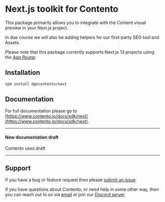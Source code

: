 # Next.js toolkit for Contento

This package primarily allows you to integrate with the Content visual preview in your Next.js project.

In due course we will also be adding helpers for our first-party SEO tool and Assets.

Please note that this package currently supports Next.js 13 projects using the [App Router](https://nextjs.org/docs/app).


## Installation

```bash
npm install @gocontento/next
```

## Documentation

For full documentation please go to [https://www.contento.io/docs/sdk/next](https://www.contento.io/docs/sdk/next).

---

#### New documentation draft

Contento uses draft 


---



## Support

If you have a bug or feature request then please [submit an issue](https://github.com/gocontento/sdk/issues/new).

If you have questions about Contento, or need help in some other way, then you can reach out to us via
[email](mailto:josh@contento.io) or join our [Discord server](https://discord.gg/dZERPfBV).
